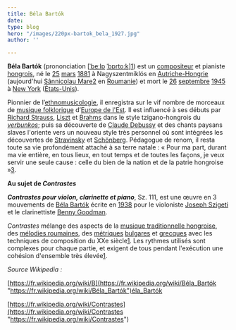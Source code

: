 ```yaml
---
title: Béla Bartók
date: 
type: blog
hero: "/images/220px-bartok_bela_1927.jpg"
author: ''

---
```

**Béla Bartók** (prononciation \[[ˈ](https://fr.wikipedia.org/wiki/API_%CB%88 "API ˈ")[b](https://fr.wikipedia.org/wiki/API_b "API b")[e](https://fr.wikipedia.org/wiki/API_e "API e")[ː](https://fr.wikipedia.org/wiki/API_%CB%90 "API ː")[l](https://fr.wikipedia.org/wiki/API_l "API l")[ɒ](https://fr.wikipedia.org/wiki/API_%C9%92 "API ɒ") [ˈ](https://fr.wikipedia.org/wiki/API_%CB%88 "API ˈ")[b](https://fr.wikipedia.org/wiki/API_b "API b")[ɒ](https://fr.wikipedia.org/wiki/API_%C9%92 "API ɒ")[r](https://fr.wikipedia.org/wiki/API_r "API r")[t](https://fr.wikipedia.org/wiki/API_t "API t")[o](https://fr.wikipedia.org/wiki/API_o "API o")[ː](https://fr.wikipedia.org/wiki/API_%CB%90 "API ː")[k](https://fr.wikipedia.org/wiki/API_k "API k")\][1](https://fr.wikipedia.org/wiki/B%C3%A9la_Bart%C3%B3k#cite_note-1)) est un [compositeur](https://fr.wikipedia.org/wiki/Compositeur "Compositeur") et pianiste [hongrois](https://fr.wikipedia.org/wiki/Hongrois), né le [25](https://fr.wikipedia.org/wiki/25_mars "25 mars") [mars](https://fr.wikipedia.org/wiki/Mars_1881 "Ditta Pásztory") [1881](https://fr.wikipedia.org/wiki/1881_en_musique_classique "1881 en musique classique") à Nagyszentmiklós en [Autriche-Hongrie](https://fr.wikipedia.org/wiki/Autriche-Hongrie "Autriche-Hongrie") (aujourd'hui [Sânnicolau Mare](https://fr.wikipedia.org/wiki/S%C3%A2nnicolau_Mare "Sânnicolau Mare")[2](https://fr.wikipedia.org/wiki/B%C3%A9la_Bart%C3%B3k#cite_note-2) en [Roumanie](https://fr.wikipedia.org/wiki/Roumanie "Roumanie")) et mort le [26](https://fr.wikipedia.org/wiki/26_septembre "26 septembre") [septembre](https://fr.wikipedia.org/wiki/Septembre_1945 "Septembre 1945") [1945](https://fr.wikipedia.org/wiki/1945_en_musique_classique "1945 en musique classique") à [New York](https://fr.wikipedia.org/wiki/New_York "New York") ([États-Unis](https://fr.wikipedia.org/wiki/%C3%89tats-Unis "États-Unis")).

Pionnier de l’[ethnomusicologie](https://fr.wikipedia.org/wiki/Ethnomusicologie "Ethnomusicologie"), il enregistra sur le vif nombre de morceaux de [musique folklorique](https://fr.wikipedia.org/wiki/Musique_folklorique) d’[Europe de l'Est](https://fr.wikipedia.org/wiki/Europe_de_l%27Est "Europe de l'Est"). Il est influencé à ses débuts par [Richard Strauss](https://fr.wikipedia.org/wiki/Richard_Strauss "Richard Strauss"), [Liszt](https://fr.wikipedia.org/wiki/Franz_Liszt "Franz Liszt") et [Brahms](https://fr.wikipedia.org/wiki/Johannes_Brahms "Johannes Brahms") dans le style tzigano-hongrois du [_verbunkos_](https://fr.wikipedia.org/wiki/Verbunkos "Arnold Schönberg"); puis sa découverte de [Claude Debussy](https://fr.wikipedia.org/wiki/Claude_Debussy "Claude Debussy") et des chants paysans slaves l'oriente vers un nouveau style très personnel où sont intégrées les découvertes de [Stravinsky](https://fr.wikipedia.org/wiki/Igor_Stravinsky "Igor Stravinsky") et [Schönberg](https://fr.wikipedia.org/wiki/Arnold_Sch%C3%B6nberg). Pédagogue de renom, il resta toute sa vie profondément attaché à sa terre natale : « Pour ma part, durant ma vie entière, en tous lieux, en tout temps et de toutes les façons, je veux servir une seule cause : celle du bien de la nation et de la patrie hongroise »[3](https://fr.wikipedia.org/wiki/B%C3%A9la_Bart%C3%B3k#cite_note-3).

**Au sujet de _Contrastes_**

**_Contrastes pour violon, clarinette et piano_**, Sz. 111, est une œuvre en 3 mouvements de [Béla Bartók](https://fr.wikipedia.org/wiki/B%C3%A9la_Bart%C3%B3k "Béla Bartók") écrite en [1938](https://fr.wikipedia.org/wiki/1938_en_musique_classique "1938 en musique classique") pour le violoniste [Joseph Szigeti](https://fr.wikipedia.org/wiki/Joseph_Szigeti "Contraste (homonymie)") et le clarinettiste [Benny Goodman](https://fr.wikipedia.org/wiki/Benny_Goodman "Benny Goodman").

_Contrastes_ mélange des aspects de la [musique traditionnelle hongroise](https://fr.wikipedia.org/wiki/Musique_traditionnelle_hongroise), des [mélodies roumaines](https://fr.wikipedia.org/wiki/Musique_roumaine "Musique roumaine"), des [métriques](https://fr.wikipedia.org/wiki/Mesure_(musique) "Musique bulgare") [bulgares](https://fr.wikipedia.org/wiki/Musique_bulgare) et [grecques](https://fr.wikipedia.org/wiki/Musique_grecque "Musique grecque") avec les techniques de composition du XXe siècle[1](https://fr.wikipedia.org/wiki/Contrastes#cite_note-Tishkoff-1). Les rythmes utilisés sont complexes pour chaque partie, et exigent de tous pendant l'exécution une cohésion d'ensemble très élevée[1](https://fr.wikipedia.org/wiki/Contrastes#cite_note-Tishkoff-1).

_Source Wikipedia :_ 

[https://fr.wikipedia.org/wiki/B](https://fr.wikipedia.org/wiki/Béla_Bartók "https://fr.wikipedia.org/wiki/Béla_Bartók")éla_Bartók

[https://fr.wikipedia.org/wiki/Contrastes](https://fr.wikipedia.org/wiki/Contrastes "https://fr.wikipedia.org/wiki/Contrastes")